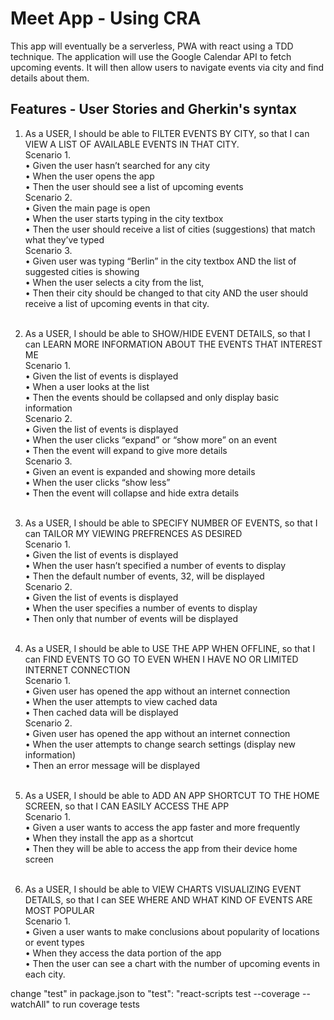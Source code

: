<h1>Meet App - Using CRA</h1>

This app will eventually be a serverless, PWA with react using a TDD technique. The application will use the Google Calendar API to fetch upcoming events. It will then allow users to navigate events via city and find details about them.

<h2>Features - User Stories and Gherkin's syntax</h2>

1. As a USER, I should be able to FILTER EVENTS BY CITY, so that I can VIEW A LIST OF AVAILABLE EVENTS IN THAT CITY. </br>
   Scenario 1.</br>
   • Given the user hasn’t searched for any city</br>
   • When the user opens the app</br>
   • Then the user should see a list of upcoming events</br>
   Scenario 2.</br>
   • Given the main page is open</br>
   • When the user starts typing in the city textbox</br>
   • Then the user should receive a list of cities (suggestions) that match what they’ve typed</br>
   Scenario 3.</br>
   • Given user was typing “Berlin” in the city textbox AND the list of suggested cities is showing</br>
   • When the user selects a city from the list,</br>
   • Then their city should be changed to that city AND the user should receive a list of upcoming events in that city.</br></br>

2. As a USER, I should be able to SHOW/HIDE EVENT DETAILS, so that I can LEARN MORE INFORMATION ABOUT THE EVENTS THAT INTEREST ME</br>
   Scenario 1.</br>
   • Given the list of events is displayed</br>
   • When a user looks at the list</br>
   • Then the events should be collapsed and only display basic information</br>
   Scenario 2.</br>
   • Given the list of events is displayed</br>
   • When the user clicks “expand” or “show more” on an event</br>
   • Then the event will expand to give more details</br>
   Scenario 3.</br>
   • Given an event is expanded and showing more details</br>
   • When the user clicks “show less”</br>
   • Then the event will collapse and hide extra details</br></br>

3. As a USER, I should be able to SPECIFY NUMBER OF EVENTS, so that I can TAILOR MY VIEWING PREFRENCES AS DESIRED</br>
   Scenario 1.</br>
   • Given the list of events is displayed</br>
   • When the user hasn’t specified a number of events to display</br>
   • Then the default number of events, 32, will be displayed</br>
   Scenario 2.</br>
   • Given the list of events is displayed</br>
   • When the user specifies a number of events to display</br>
   • Then only that number of events will be displayed</br></br>

4. As a USER, I should be able to USE THE APP WHEN OFFLINE, so that I can FIND EVENTS TO GO TO EVEN WHEN I HAVE NO OR LIMITED INTERNET CONNECTION</br>
   Scenario 1.</br>
   • Given user has opened the app without an internet connection</br>
   • When the user attempts to view cached data</br>
   • Then cached data will be displayed</br>
   Scenario 2.</br>
   • Given user has opened the app without an internet connection</br>
   • When the user attempts to change search settings (display new information)</br>
   • Then an error message will be displayed</br></br>

5. As a USER, I should be able to ADD AN APP SHORTCUT TO THE HOME SCREEN, so that I CAN EASILY ACCESS THE APP</br>
   Scenario 1.</br>
   • Given a user wants to access the app faster and more frequently</br>
   • When they install the app as a shortcut</br>
   • Then they will be able to access the app from their device home screen</br></br>

6. As a USER, I should be able to VIEW CHARTS VISUALIZING EVENT DETAILS, so that I can SEE WHERE AND WHAT KIND OF EVENTS ARE MOST POPULAR</br>
   Scenario 1.</br>
   • Given a user wants to make conclusions about popularity of locations or event types</br>
   • When they access the data portion of the app</br>
   • Then the user can see a chart with the number of upcoming events in each city.

change "test" in package.json to "test": "react-scripts test --coverage --watchAll" to run coverage tests
